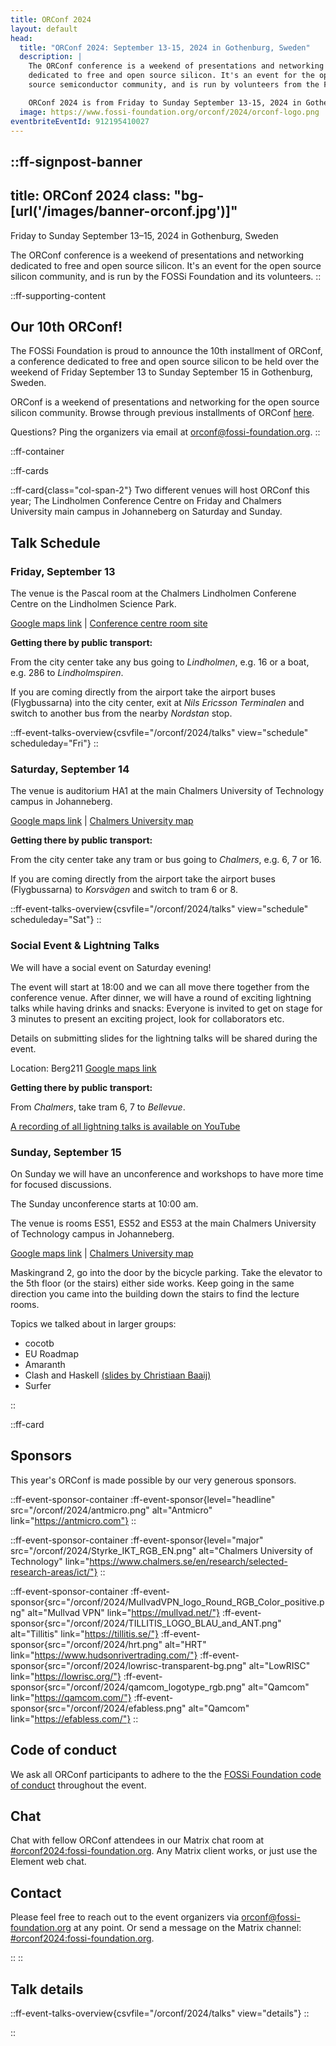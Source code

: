 ```yaml
---
title: ORConf 2024
layout: default
head:
  title: "ORConf 2024: September 13-15, 2024 in Gothenburg, Sweden"
  description: |
    The ORConf conference is a weekend of presentations and networking
    dedicated to free and open source silicon. It's an event for the open
    source semiconductor community, and is run by volunteers from the FOSSi Foundation.

    ORConf 2024 is from Friday to Sunday September 13-15, 2024 in Gothenburg, Sweden.
  image: https://www.fossi-foundation.org/orconf/2024/orconf-logo.png
eventbriteEventId: 912195410027
---
```


::ff-signpost-banner
---
title: ORConf 2024
class: "bg-[url('/images/banner-orconf.jpg')]"
---

Friday to Sunday September 13&ndash;15, 2024 in Gothenburg, Sweden

The ORConf conference is a weekend of presentations and networking dedicated to free and open source silicon. It's an event for the open source silicon community, and is run by the FOSSi Foundation and its volunteers.
::


::ff-supporting-content
## Our 10th ORConf!

The FOSSi Foundation is proud to announce the 10th installment of ORConf, a conference dedicated to free and open source silicon to be held over the weekend of Friday September 13 to Sunday September 15 in Gothenburg, Sweden.

ORConf is a weekend of presentations and networking for the open source silicon community. Browse through previous installments of ORConf [here](https://fossi-foundation.org/events/archive).

Questions? Ping the organizers via email at [orconf@fossi-foundation.org](mailto:orconf@fossi-foundation.org?subject=Question).
::




::ff-container

::ff-cards

  ::ff-card{class="col-span-2"}
  Two different venues will host ORConf this year; The Lindholmen Conference Centre on Friday and Chalmers University main campus in Johanneberg on Saturday and Sunday.

  ## Talk Schedule

  ### Friday, September 13

  The venue is the Pascal room at the Chalmers Lindholmen Conferene Centre on the Lindholmen Science Park.

  [Google maps link](https://maps.app.goo.gl/pdo2GveTnSBo7VrT9) | [Conference centre room site](https://chalmerskonferens.se/en/konferens/lindholmen-conference-centre/konferenslokal-pascal/)

  **Getting there by public transport:**

  From the city center take any bus going to *Lindholmen*, e.g. 16 or a boat, e.g. 286 to *Lindholmspiren*.

  If you are coming directly from the airport take the airport buses (Flygbussarna) into the city center, exit at *Nils Ericsson Terminalen* and switch to another bus from the nearby *Nordstan* stop.

  ::ff-event-talks-overview{csvfile="/orconf/2024/talks" view="schedule" scheduleday="Fri"}
  ::

  ### Saturday, September 14

  The venue is auditorium HA1 at the main Chalmers University of Technology campus in Johanneberg.

  [Google maps link](https://maps.app.goo.gl/4RtQDMTSQJRd5kFL6) | [Chalmers University map](https://maps.chalmers.se/#971e00c6-6f9a-46ce-9894-687adb1fa8ea)

  **Getting there by public transport:**

  From the city center take any tram or bus going to *Chalmers*, e.g. 6, 7 or 16.

  If you are coming directly from the airport take the airport buses (Flygbussarna) to *Korsvägen* and switch to tram 6 or 8.

  ::ff-event-talks-overview{csvfile="/orconf/2024/talks" view="schedule" scheduleday="Sat"}
  ::

  ### Social Event & Lightning Talks

  We will have a social event on Saturday evening!

  The event will start at 18:00 and we can all move there together from the
  conference venue. After dinner, we will have a round of exciting lightning
  talks while having drinks and snacks: Everyone is invited to get on stage for
  3 minutes to present an exciting project, look for collaborators etc.

  Details on submitting slides for the lightning talks will be shared during the event.

  Location: Berg211 [Google maps link](https://maps.app.goo.gl/T7Cy1vaP1ZgWSdwr7)

  **Getting there by public transport:**

  From *Chalmers*, take tram 6, 7 to *Bellevue*.

  [A recording of all lightning talks is available on YouTube](https://youtu.be/Xm_kUVhMBdw)

  ### Sunday, September 15

  On Sunday we will have an unconference and workshops to have more time for focused discussions.

  The Sunday unconference starts at 10:00 am.

  The venue is rooms ES51, ES52 and ES53 at the main Chalmers University of Technology campus in Johanneberg.

  [Google maps link](https://www.google.com/maps/@57.6877865,11.979491,18.37z?entry=ttu) | [Chalmers University map](http://maps.chalmers.se/#abb49f72-9df3-42c4-9298-788edba3090c)

  Maskingrand 2, go into the door by the bicycle parking. Take the elevator to the 5th floor (or the stairs) either side works. Keep going in the same direction you came into the building down the stairs to find the lecture rooms.

  Topics we talked about in larger groups:

  - cocotb
  - EU Roadmap
  - Amaranth
  - Clash and Haskell [(slides by Christiaan Baaij)](https://docs.google.com/presentation/d/1J1-rQrHcJ7WJ967soAq5VeWqGmoRPgIA/edit?usp=sharing&ouid=104840934535571701957&rtpof=true&sd=true)
  - Surfer

  ::

  ::ff-card
  ## Sponsors

  This year's ORConf is made possible by our very generous sponsors.


  ::ff-event-sponsor-container
    :ff-event-sponsor{level="headline" src="/orconf/2024/antmicro.png" alt="Antmicro" link="https://antmicro.com"}
  ::

  ::ff-event-sponsor-container
    :ff-event-sponsor{level="major" src="/orconf/2024/Styrke_IKT_RGB_EN.png" alt="Chalmers University of Technology" link="https://www.chalmers.se/en/research/selected-research-areas/ict/"}
  ::

  ::ff-event-sponsor-container
    :ff-event-sponsor{src="/orconf/2024/MullvadVPN_logo_Round_RGB_Color_positive.png" alt="Mullvad VPN" link="https://mullvad.net/"}
    :ff-event-sponsor{src="/orconf/2024/TILLITIS_LOGO_BLAU_and_ANT.png" alt="Tillitis" link="https://tillitis.se/"}
    :ff-event-sponsor{src="/orconf/2024/hrt.png" alt="HRT" link="https://www.hudsonrivertrading.com/"}
    :ff-event-sponsor{src="/orconf/2024/lowrisc-transparent-bg.png" alt="LowRISC" link="https://lowrisc.org/"}
    :ff-event-sponsor{src="/orconf/2024/qamcom_logotype_rgb.png" alt="Qamcom" link="https://qamcom.com/"}
    :ff-event-sponsor{src="/orconf/2024/efabless.png" alt="Qamcom" link="https://efabless.com/"}
  ::

  ## Code of conduct

  We ask all ORConf participants to adhere to the the [FOSSi Foundation code of conduct](/code-of-conduct) throughout the event.

  ## Chat

  Chat with fellow ORConf attendees in our Matrix chat room at [#orconf2024:fossi-foundation.org](https://matrix.to/#/#orconf2024:fossi-foundation.org).
  Any Matrix client works, or just use the Element web chat.

  ## Contact

  Please feel free to reach out to the event organizers via [orconf@fossi-foundation.org](mailto:orconf@fossi-foundation.org) at any point. Or send a message on the Matrix channel: [#orconf2024:fossi-foundation.org](https://matrix.to/#/#orconf2024:fossi-foundation.org).

  ::
::

## Talk details

::ff-event-talks-overview{csvfile="/orconf/2024/talks" view="details"}
::


::
